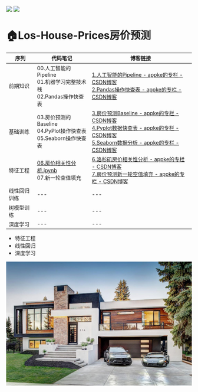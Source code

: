 <a href="https://blog.csdn.net/oppo603"><img src="https://img.shields.io/badge/CSDN-@appke__-666.svg?style=flat&colorA=red"></a>&nbsp;<a href="https://www.jianshu.com/u/4dc749fdfbb7"><img src="https://img.shields.io/badge/%E7%AE%80%E4%B9%A6-@geekAppke-b561fe.svg?style=flat&colorA=ed6f59"></a>


# 🏠Los-House-Prices房价预测

序列|代码笔记|博客链接
---|---|---
前期知识|00.人工智能的Pipeline<br>01.机器学习完整技术栈<br>02.Pandas操作快查表|[1.人工智能的Pipeline - appke的专栏 - CSDN博客](https://blog.csdn.net/oppo603/article/details/100133241)<br>[2.Pandas操作快查表 - appke的专栏 - CSDN博客](https://blog.csdn.net/oppo603/article/details/100133269)
基础训练|03.房价预测的Baseline<br>04.PyPlot操作快查表<br>05.Seaborn操作快查表|[3.房价预测Baseline - appke的专栏 - CSDN博客](https://blog.csdn.net/oppo603/article/details/100133613)<br>[4.Pyplot数据快查表 - appke的专栏 - CSDN博客](https://blog.csdn.net/oppo603/article/details/100154633)<br>[5.Seaborn数据分析 - appke的专栏 - CSDN博客](https://blog.csdn.net/oppo603/article/details/100555390)
特征工程|[06.房价相关性分析.ipynb](https://github.com/appke/Los-House-Prices/blob/master/06.%E6%88%BF%E4%BB%B7%E7%9B%B8%E5%85%B3%E6%80%A7%E5%88%86%E6%9E%90.ipynb)<br>07.新一轮空值填充|[6.洛杉矶房价相关性分析 - appke的专栏 - CSDN博客](https://blog.csdn.net/oppo603/article/details/100555905)<br>[7.房价预测新一轮空值填充 - appke的专栏 - CSDN博客](https://blog.csdn.net/oppo603/article/details/100561324)
线性回归训练|---|---
树模型训练|---|---
深度学习|---|---





- 特征工程
- 线性回归
- 深度学习






![](images/los-house.jpg)
